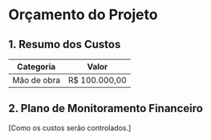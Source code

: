 # Orçamento do Projeto

## 1. Resumo dos Custos
| Categoria | Valor |
|-----------|------|
| Mão de obra | R$ 100.000,00 |

## 2. Plano de Monitoramento Financeiro
[Como os custos serão controlados.]
